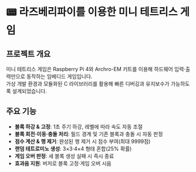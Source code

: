 # 📟 라즈베리파이를 이용한 미니 테트리스 게임

## 프로젝트 개요
미니 테트리스 게임은 Raspberry Pi 4와 Archro-EM 키트를 이용해 하드웨어 입력·출력만으로 동작하는 임베디드 게임입니다.  
가상 개발 환경과 모듈화된 C 라이브러리를 활용해 빠른 디버깅과 유지보수가 가능하도록 설계되었습니다.

## 주요 기능
- **블록 하강 & 고정**: 1초 주기 하강, 레벨에 따라 속도 자동 조절  
- **블록 회전·이동·충돌 처리**: 필드 경계 및 기존 블록과 충돌 시 자동 판정  
- **점수 계산 & 행 제거**: 완성된 행 제거 시 점수 부여(최대 9999점)  
- **랜덤 테트로미노 생성**: 3×3·4×4 형태 혼합(25% 확률)  
- **게임 오버 판정**: 새 블록 생성 실패 시 즉시 종료  
- **효과음 지원**: 버저로 블록 고정·게임 오버 시음
